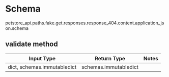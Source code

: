# Schema
petstore_api.paths.fake.get.responses.response_404.content.application_json.schema

## validate method
Input Type | Return Type | Notes
------------ | ------------- | -------------
dict, schemas.immutabledict | schemas.immutabledict |
